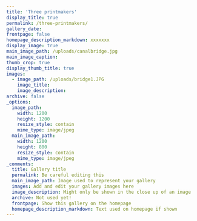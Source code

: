 ```yaml
---
title: 'Three printmakers'
display_title: true
permalink: /three-printmakers/
gallery_date:
frontpage: false
homepage_description_markdown: xxxxxxx
display_image: true
main_image_path: /uploads/canalbridge.jpg
main_image_caption:
thumb_crop: true
display_thumb_title: true
images:
  - image_path: /uploads/bridge1.JPG
    image_title:
    image_description:
archive: false
_options:
  image_path:
    width: 1200
    height: 1200
    resize_style: contain
    mime_type: image/jpeg
  main_image_path:
    width: 1200
    height: 800
    resize_style: contain
    mime_type: image/jpeg
_comments:
  title: Gallery title
  permalink: Be careful editing this
  main_image_path: Image used to represent your gallery
  images: Add and edit your gallery images here
  image_description: Might only be shown in the close up of an image
  archive: Not used yet!
  frontpage: Show this gallery on the homepage
  homepage_description_markdown: Text used on homepage if shown
---
```

